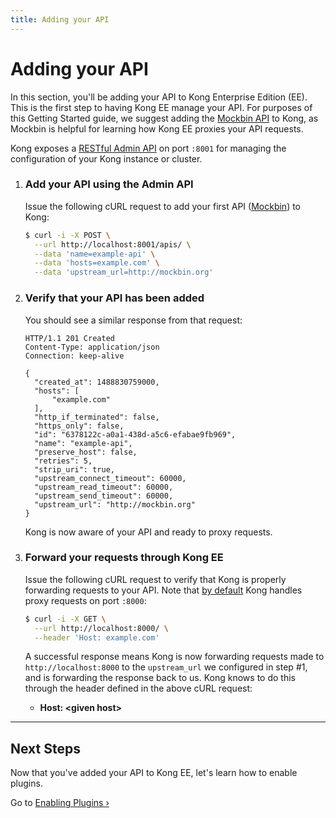 ```yaml
---
title: Adding your API
---
```


# Adding your API

In this section, you'll be adding your API to Kong Enterprise Edition (EE).
This is the first
step to having Kong EE manage your API. For purposes of this Getting Started
guide, we suggest adding the [Mockbin API][mockbin] to Kong, as Mockbin is
helpful for learning how Kong EE proxies your API requests.

Kong exposes a [RESTful Admin API][API] on port `:8001` for managing the
configuration of your Kong instance or cluster.

1. ### Add your API using the Admin API

    Issue the following cURL request to add your first API ([Mockbin][mockbin])
    to Kong:

    ```bash
    $ curl -i -X POST \
      --url http://localhost:8001/apis/ \
      --data 'name=example-api' \
      --data 'hosts=example.com' \
      --data 'upstream_url=http://mockbin.org'
    ```

2. ### Verify that your API has been added

    You should see a similar response from that request:

    ```http
    HTTP/1.1 201 Created
    Content-Type: application/json
    Connection: keep-alive

    {
      "created_at": 1488830759000,
      "hosts": [
          "example.com"
      ],
      "http_if_terminated": false,
      "https_only": false,
      "id": "6378122c-a0a1-438d-a5c6-efabae9fb969",
      "name": "example-api",
      "preserve_host": false,
      "retries": 5,
      "strip_uri": true,
      "upstream_connect_timeout": 60000,
      "upstream_read_timeout": 60000,
      "upstream_send_timeout": 60000,
      "upstream_url": "http://mockbin.org"
    }
    ```

    Kong is now aware of your API and ready to proxy requests.

3. ### Forward your requests through Kong EE

    Issue the following cURL request to verify that Kong is properly forwarding
    requests to your API. Note that [by default][proxy-port] Kong handles proxy
    requests on port `:8000`:

    ```bash
    $ curl -i -X GET \
      --url http://localhost:8000/ \
      --header 'Host: example.com'
    ```

    A successful response means Kong is now forwarding requests made to
    `http://localhost:8000` to the `upstream_url` we configured in step #1,
    and is forwarding the response back to us. Kong knows to do this through
    the header defined in the above cURL request:

    <ul>
      <li><strong>Host: &lt;given host></strong></li>
    </ul>

<hr>

## Next Steps

Now that you've added your API to Kong EE, let's learn how to enable plugins.

Go to [Enabling Plugins &rsaquo;][enabling-plugins]

[API]: /docs/latest/admin-api
[enabling-plugins]: /docs/enterprise/{{page.kong_version}}/getting-started/enabling-plugins
[proxy-port]: /docs/latest/configuration/#nginx-section
[mockbin]: https://mockbin.com/
